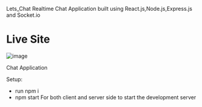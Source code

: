 Lets_Chat
Realtime Chat Application built using React.js,Node.js,Express.js and Socket.io
# Live Site
![image](https://user-images.githubusercontent.com/87085608/124792771-f2ebd000-df6a-11eb-9b65-16440fb391f0.png)

Chat Application

Setup:

* run npm i 
* npm start
 For both client and server side to start the development server
